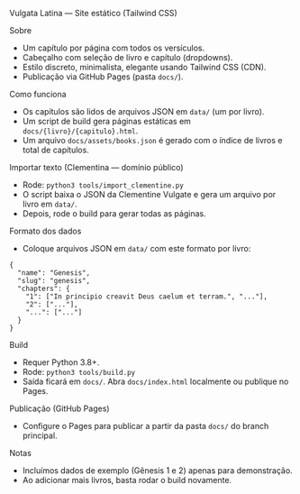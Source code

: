Vulgata Latina — Site estático (Tailwind CSS)

Sobre
- Um capítulo por página com todos os versículos.
- Cabeçalho com seleção de livro e capítulo (dropdowns).
- Estilo discreto, minimalista, elegante usando Tailwind CSS (CDN).
- Publicação via GitHub Pages (pasta `docs/`).

Como funciona
- Os capítulos são lidos de arquivos JSON em `data/` (um por livro).
- Um script de build gera páginas estáticas em `docs/{livro}/{capitulo}.html`.
- Um arquivo `docs/assets/books.json` é gerado com o índice de livros e total de capítulos.

Importar texto (Clementina — domínio público)
- Rode: `python3 tools/import_clementine.py`
- O script baixa o JSON da Clementine Vulgate e gera um arquivo por livro em `data/`.
- Depois, rode o build para gerar todas as páginas.

Formato dos dados
- Coloque arquivos JSON em `data/` com este formato por livro:

```
{
  "name": "Genesis",
  "slug": "genesis",
  "chapters": {
    "1": ["In principio creavit Deus caelum et terram.", "..."],
    "2": ["..."],
    "...": ["..."]
  }
}
```

Build
- Requer Python 3.8+.
- Rode: `python3 tools/build.py`
- Saída ficará em `docs/`. Abra `docs/index.html` localmente ou publique no Pages.

Publicação (GitHub Pages)
- Configure o Pages para publicar a partir da pasta `docs/` do branch principal.

Notas
- Incluímos dados de exemplo (Gênesis 1 e 2) apenas para demonstração.
- Ao adicionar mais livros, basta rodar o build novamente.
